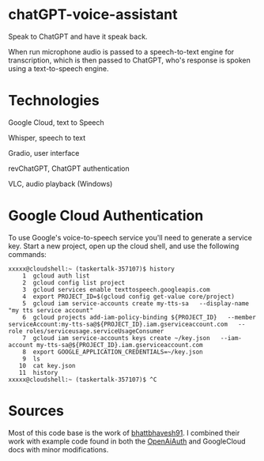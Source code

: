 # chatGPT-voice-assistant
Speak to ChatGPT and have it speak back.

When run microphone audio is passed to a speech-to-text engine for transcription, which is then passed to ChatGPT, who's response is spoken using a text-to-speech engine.

# Technologies
Google Cloud, text to Speech

Whisper, speech to text

Gradio, user interface

revChatGPT, ChatGPT authentication

VLC, audio playback (Windows)

# Google Cloud Authentication
To use Google's voice-to-speech service you'll need to generate a service key. Start a new project, open up the cloud shell, and use the following commands:

```
xxxxx@cloudshell:~ (taskertalk-357107)$ history
    1  gcloud auth list
    2  gcloud config list project
    3  gcloud services enable texttospeech.googleapis.com
    4  export PROJECT_ID=$(gcloud config get-value core/project)
    5  gcloud iam service-accounts create my-tts-sa   --display-name "my tts service account"
    6  gcloud projects add-iam-policy-binding ${PROJECT_ID}   --member serviceAccount:my-tts-sa@${PROJECT_ID}.iam.gserviceaccount.com   --role roles/serviceusage.serviceUsageConsumer
    7  gcloud iam service-accounts keys create ~/key.json   --iam-account my-tts-sa@${PROJECT_ID}.iam.gserviceaccount.com
    8  export GOOGLE_APPLICATION_CREDENTIALS=~/key.json
    9  ls
   10  cat key.json
   11  history
xxxxx@cloudshell:~ (taskertalk-357107)$ ^C
```

# Sources
Most of this code base is the work of [bhattbhavesh91](https://github.com/bhattbhavesh91/voice-assistant-whisper-chatgpt/blob/main/OpenAI-Whisper-ChatGPT-Notebook.ipynb). I combined their work with example code found in both the [OpenAiAuth](https://github.com/acheong08/OpenAIAuth) and GoogleCloud docs with minor modifications.
